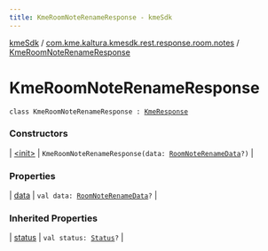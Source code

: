 ```yaml
---
title: KmeRoomNoteRenameResponse - kmeSdk
---
```


[kmeSdk](../../index.html) / [com.kme.kaltura.kmesdk.rest.response.room.notes](../index.html) / [KmeRoomNoteRenameResponse](./index.html)

# KmeRoomNoteRenameResponse

`class KmeRoomNoteRenameResponse : `[`KmeResponse`](../../com.kme.kaltura.kmesdk.rest.response/-kme-response/index.html)

### Constructors

| [&lt;init&gt;](-init-.html) | `KmeRoomNoteRenameResponse(data: `[`RoomNoteRenameData`](../-room-note-rename-data/index.html)`?)` |

### Properties

| [data](data.html) | `val data: `[`RoomNoteRenameData`](../-room-note-rename-data/index.html)`?` |

### Inherited Properties

| [status](../../com.kme.kaltura.kmesdk.rest.response/-kme-response/status.html) | `val status: `[`Status`](../../com.kme.kaltura.kmesdk.rest.response/-kme-response/-status/index.html)`?` |

